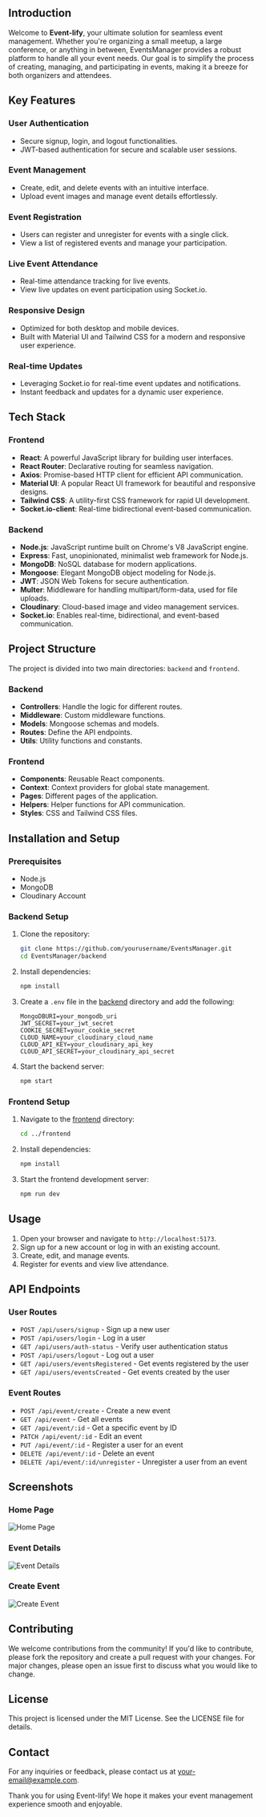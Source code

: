 ## Introduction

Welcome to **Event-lify**, your ultimate solution for seamless event management. Whether you're organizing a small meetup, a large conference, or anything in between, EventsManager provides a robust platform to handle all your event needs. Our goal is to simplify the process of creating, managing, and participating in events, making it a breeze for both organizers and attendees.

## Key Features

### User Authentication
- Secure signup, login, and logout functionalities.
- JWT-based authentication for secure and scalable user sessions.

### Event Management
- Create, edit, and delete events with an intuitive interface.
- Upload event images and manage event details effortlessly.

### Event Registration
- Users can register and unregister for events with a single click.
- View a list of registered events and manage your participation.

### Live Event Attendance
- Real-time attendance tracking for live events.
- View live updates on event participation using Socket.io.

### Responsive Design
- Optimized for both desktop and mobile devices.
- Built with Material UI and Tailwind CSS for a modern and responsive user experience.

### Real-time Updates
- Leveraging Socket.io for real-time event updates and notifications.
- Instant feedback and updates for a dynamic user experience.

## Tech Stack

### Frontend

- **React**: A powerful JavaScript library for building user interfaces.
- **React Router**: Declarative routing for seamless navigation.
- **Axios**: Promise-based HTTP client for efficient API communication.
- **Material UI**: A popular React UI framework for beautiful and responsive designs.
- **Tailwind CSS**: A utility-first CSS framework for rapid UI development.
- **Socket.io-client**: Real-time bidirectional event-based communication.

### Backend

- **Node.js**: JavaScript runtime built on Chrome's V8 JavaScript engine.
- **Express**: Fast, unopinionated, minimalist web framework for Node.js.
- **MongoDB**: NoSQL database for modern applications.
- **Mongoose**: Elegant MongoDB object modeling for Node.js.
- **JWT**: JSON Web Tokens for secure authentication.
- **Multer**: Middleware for handling multipart/form-data, used for file uploads.
- **Cloudinary**: Cloud-based image and video management services.
- **Socket.io**: Enables real-time, bidirectional, and event-based communication.

## Project Structure

The project is divided into two main directories: `backend` and `frontend`.

### Backend

- **Controllers**: Handle the logic for different routes.
- **Middleware**: Custom middleware functions.
- **Models**: Mongoose schemas and models.
- **Routes**: Define the API endpoints.
- **Utils**: Utility functions and constants.

### Frontend

- **Components**: Reusable React components.
- **Context**: Context providers for global state management.
- **Pages**: Different pages of the application.
- **Helpers**: Helper functions for API communication.
- **Styles**: CSS and Tailwind CSS files.

## Installation and Setup

### Prerequisites

- Node.js
- MongoDB
- Cloudinary Account

### Backend Setup

1. Clone the repository:
    ```sh
    git clone https://github.com/yourusername/EventsManager.git
    cd EventsManager/backend
    ```

2. Install dependencies:
    ```sh
    npm install
    ```

3. Create a `.env` file in the [backend](http://_vscodecontentref_/0) directory and add the following:
    ```env
    MongoDBURI=your_mongodb_uri
    JWT_SECRET=your_jwt_secret
    COOKIE_SECRET=your_cookie_secret
    CLOUD_NAME=your_cloudinary_cloud_name
    CLOUD_API_KEY=your_cloudinary_api_key
    CLOUD_API_SECRET=your_cloudinary_api_secret
    ```

4. Start the backend server:
    ```sh
    npm start
    ```

### Frontend Setup

1. Navigate to the [frontend](http://_vscodecontentref_/1) directory:
    ```sh
    cd ../frontend
    ```

2. Install dependencies:
    ```sh
    npm install
    ```

3. Start the frontend development server:
    ```sh
    npm run dev
    ```

## Usage

1. Open your browser and navigate to `http://localhost:5173`.
2. Sign up for a new account or log in with an existing account.
3. Create, edit, and manage events.
4. Register for events and view live attendance.

## API Endpoints

### User Routes

- `POST /api/users/signup` - Sign up a new user
- `POST /api/users/login` - Log in a user
- `GET /api/users/auth-status` - Verify user authentication status
- `POST /api/users/logout` - Log out a user
- `GET /api/users/eventsRegistered` - Get events registered by the user
- `GET /api/users/eventsCreated` - Get events created by the user

### Event Routes

- `POST /api/event/create` - Create a new event
- `GET /api/event` - Get all events
- `GET /api/event/:id` - Get a specific event by ID
- `PATCH /api/event/:id` - Edit an event
- `PUT /api/event/:id` - Register a user for an event
- `DELETE /api/event/:id` - Delete an event
- `DELETE /api/event/:id/unregister` - Unregister a user from an event

## Screenshots

### Home Page
![Home Page](frontend/public/homepage.png)

### Event Details
![Event Details](frontend/public/eventdetails.png)

### Create Event
![Create Event](frontend/public/createevent.png)

## Contributing

We welcome contributions from the community! If you'd like to contribute, please fork the repository and create a pull request with your changes. For major changes, please open an issue first to discuss what you would like to change.

## License

This project is licensed under the MIT License. See the LICENSE file for details.

## Contact

For any inquiries or feedback, please contact us at [your-email@example.com](mailto:your-email@example.com).

Thank you for using Event-lify! We hope it makes your event management experience smooth and enjoyable.
